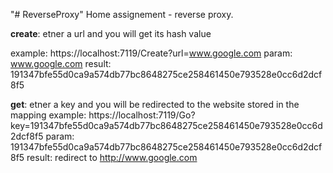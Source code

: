 "# ReverseProxy" 
Home assignement - reverse proxy.


**create**: etner a url and you will get its hash value

example: https://localhost:7119/Create?url=www.google.com
param: www.google.com
result: 191347bfe55d0ca9a574db77bc8648275ce258461450e793528e0cc6d2dcf8f5

**get**: etner a key and you will be redirected to the website stored in the mapping
example: https://localhost:7119/Go?key=191347bfe55d0ca9a574db77bc8648275ce258461450e793528e0cc6d2dcf8f5
param: 191347bfe55d0ca9a574db77bc8648275ce258461450e793528e0cc6d2dcf8f5
result: redirect to http://www.google.com
